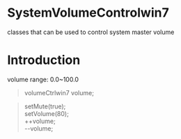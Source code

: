 SystemVolumeControlwin7
=======================

classes that can be used to control system master volume 



Introduction
=======================
volume range: 0.0~100.0
> volumeCtrlwin7 volume;

> setMute(true);  
> setVolume(80);  
> ++volume;        
> --volume;
